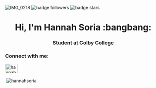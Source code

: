 ![IMG_0218](https://user-images.githubusercontent.com/113323340/189572619-e46e77fc-d30f-464c-b506-130daeca637e.jpg)
![badge followers](https://img.shields.io/github/stars/hannahsoria?style=social)
![badge stars](https://img.shields.io/github/stars/hannahsoria?color=9cf&style=plastic)

<h1 align="center">Hi, I'm Hannah Soria :bangbang: </h1>
<h3 align="center">Student at Colby College</h3>

<h3 align="left">Connect with me:</h3>
<p align="left">
<a href="https://linkedin.com/in/hannah-soria" target="blank"><img align="center" src="https://raw.githubusercontent.com/rahuldkjain/github-profile-readme-generator/master/src/images/icons/Social/linked-in-alt.svg" alt="hannah-soria" height="30" width="40" /></a>
</p>


<p>&nbsp;<img align="center" src="https://github-readme-stats.vercel.app/api?username=hannahsoria&show_icons=true&locale=en" alt="hannahsoria" /></p>


<!--
**hannahsoria/hannahsoria** is a ✨ _special_ ✨ repository because its `README.md` (this file) appears on your GitHub profile.

Here are some ideas to get you started:

- 🔭 I’m currently working on ...
- 🌱 I’m currently learning ...
- 👯 I’m looking to collaborate on ...
- 🤔 I’m looking for help with ...
- 💬 Ask me about ...
- 📫 How to reach me: ...
- 😄 Pronouns: ...
- ⚡ Fun fact: ...
-->
